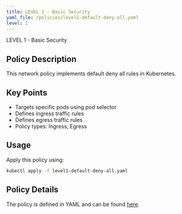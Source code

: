 ```yaml
---
title: LEVEL 1 - Basic Security
yaml_file: /policies/level1-default-deny-all.yaml
level: 1
---
```


LEVEL 1 - Basic Security

## Policy Description

This network policy implements default deny all rules in Kubernetes.

## Key Points

- Targets specific pods using pod selector
- Defines ingress traffic rules
- Defines egress traffic rules
- Policy types: Ingress, Egress

## Usage

Apply this policy using:
```bash
kubectl apply -f level1-default-deny-all.yaml
```

## Policy Details

The policy is defined in YAML and can be found [here](/policies/level1-default-deny-all.yaml).
